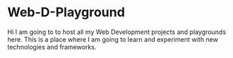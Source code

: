 # Web-D-Playground
Hi I am going to to host all my Web Development projects and playgrounds here. This is a place where I am going to learn and experiment with new technologies and frameworks.